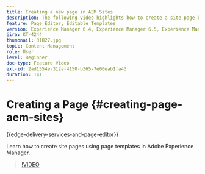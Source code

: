 ```yaml
---
title: Creating a new page in AEM Sites
description: The following video highlights how to create a site page based on a template in Adobe Experience Manager.
feature: Page Editor, Editable Templates
version: Experience Manager 6.4, Experience Manager 6.5, Experience Manager as a Cloud Service
jira: KT-4244
thumbnail: 31827.jpg
topic: Content Management
role: User
level: Beginner
doc-type: Feature Video
exl-id: 2ad1554e-312a-4150-b365-7e00eab1fa43
duration: 141
---
```

# Creating a Page {#creating-page-aem-sites}

{{edge-delivery-services-and-page-editor}}

Learn how to create site pages using page templates in Adobe Experience Manager.

>[!VIDEO](https://video.tv.adobe.com/v/31827?quality=12&learn=on)

